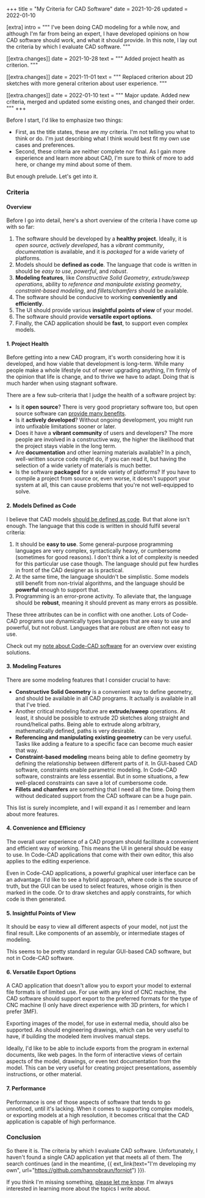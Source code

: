 +++
title   = "My Criteria for CAD Software"
date    = 2021-10-26
updated = 2022-01-10

[extra]
intro = """
I've been doing CAD modeling for a while now, and although I'm far from being an expert, I have developed opinions on how CAD software should work, and what it should provide. In this note, I lay out the criteria by which I evaluate CAD software.
"""

[[extra.changes]]
date = 2021-10-28
text = """
Added project health as criterion.
"""

[[extra.changes]]
date = 2021-11-01
text = """
Replaced criterion about 2D sketches with more general criterion about user experience.
"""

[[extra.changes]]
date = 2022-01-10
text = """
Major update. Added new criteria, merged and updated some existing ones, and changed their order.
"""
+++

Before I start, I'd like to emphasize two things:

- First, as the title states, these are *my* criteria. I'm not telling you what to think or do. I'm just describing what I think would best fit my own use cases and preferences.
- Second, these criteria are neither complete nor final. As I gain more experience and learn more about CAD, I'm sure to think of more to add here, or change my mind about some of them.

But enough prelude. Let's get into it.


### Criteria

#### Overview

Before I go into detail, here's a short overview of the criteria I have come up with so far:

1. The software should be developed by a **healthy project**. Ideally, it is *open source*, *actively developed*, has a *vibrant community*, *documentation* is available, and it is *packaged* for a wide variety of platforms.
1. Models should be **defined as code**. The language that code is written in should be *easy to use*, *powerful*, and *robust*.
1. **Modeling features**, like *Constructive Solid Geometry*, *extrude/sweep operations*, ability to *reference and manipulate existing geometry*, *constraint-based modeling*, and *fillets/chamfers* should be available.
1. The software should be conducive to working **conveniently and efficiently**.
1. The UI should provide various **insightful points of view** of your model.
1. The software should provide **versatile export options**.
1. Finally, the CAD application should be **fast**, to support even complex models.


#### 1. Project Health

Before getting into a new CAD program, it's worth considering how it is developed, and how viable that development is long-term. While many people make a whole lifestyle out of never upgrading anything, I'm firmly of the opinion that life is change, and to thrive we have to adapt. Doing that is much harder when using stagnant software.

There are a few sub-criteria that I judge the health of a software project by:

- Is it **open source**? There is very good proprietary software too, but open source software can [provide many benefits](/notes/open-source-benefits).
- Is it **actively developed**? Without ongoing development, you might run into unfixable limitations sooner or later.
- Does it have a **vibrant community** of users and developers? The more people are involved in a constructive way, the higher the likelihood that the project stays viable in the long term.
- Are **documentation** and other learning materials available? In a pinch, well-written source code might do, if you can read it, but having the selection of a wide variety of materials is much better.
- Is the software **packaged** for a wide variety of platforms? If you have to compile a project from source or, even worse, it doesn't support your system at all, this can cause problems that you're not well-equipped to solve.


#### 2. Models Defined as Code

I believe that CAD models [should be defined as code](/notes/code-cad-advantages). But that alone isn't enough. The language that this code is written in should fulfil several criteria:

1. It should be **easy to use**. Some general-purpose programming languages are very complex, syntactically heavy, or cumbersome (sometimes for good reasons). I don't think a lot of complexity is needed for this particular use case though. The language should put few hurdles in front of the CAD designer as is practical.
1. At the same time, the language shouldn't be simplistic. Some models still benefit from non-trivial algorithms, and the language should be **powerful** enough to support that.
1. Programming is an error-prone activity. To alleviate that, the language should be **robust**, meaning it should prevent as many errors as possible. 

These three attributes can be in conflict with one another. Lots of Code-CAD programs use dynamically types languages that are easy to use and powerful, but not robust. Languages that are robust are often not easy to use.

Check out my [note about Code-CAD software](/notes/programmatic-cad) for an overview over existing solutions.


#### 3. Modeling Features

There are some modeling features that I consider crucial to have:

- **Constructive Solid Geometry** is a convenient way to define geometry, and should be available in all CAD programs. It actually is available in all that I've tried.
- Another critical modeling feature are **extrude/sweep** operations. At least, it should be possible to extrude 2D sketches along straight and round/helical paths. Being able to extrude along arbitrary, mathematically defined, paths is very desirable.
- **Referencing and manipulating existing geometry** can be very useful. Tasks like adding a feature to a specific face can become much easier that way.
- **Constraint-based modeling** means being able to define geometry by defining the relationship between different parts of it. In GUI-based CAD software, constraints enable parametric modeling. In Code-CAD software, constraints are less essential. But in some situations, a few well-placed constraints can save a lot of cumbersome code.
- **Fillets and chamfers** are something that I need all the time. Doing them without dedicated support from the CAD software can be a huge pain.

This list is surely incomplete, and I will expand it as I remember and learn about more features.


#### 4. Convenience and Efficiency

The overall user experience of a CAD program should facilitate a convenient and efficient way of working. This means the UI in general should be easy to use. In Code-CAD applications that come with their own editor, this also applies to the editing experience.

Even in Code-CAD applications, a powerful graphical user interface can be an advantage. I'd like to see a hybrid approach, where code is the source of truth, but the GUI can be used to select features, whose origin is then marked in the code. Or to draw sketches and apply constraints, for which code is then generated.


#### 5. Insightful Points of View

It should be easy to view all different aspects of your model, not just the final result. Like components of an assembly, or intermediate stages of modeling.

This seems to be pretty standard in regular GUI-based CAD software, but not in Code-CAD software.


#### 6. Versatile Export Options

A CAD application that doesn't allow you to export your model to external file formats is of limited use. For use with any kind of CNC machine, the CAD software should support export to the preferred formats for the type of CNC machine (I only have direct experience with 3D printers, for which I prefer 3MF).

Exporting images of the model, for use in external media, should also be supported. As should engineering drawings, which can be very useful to have, if building the modeled item involves manual steps.

Ideally, I'd like to be able to include exports from the program in external documents, like web pages. In the form of interactive views of certain aspects of the model, drawings, or even text documentation from the model. This can be very useful for creating project presentations, assembly instructions, or other material.


#### 7. Performance

Performance is one of those aspects of software that tends to go unnoticed, until it's lacking. When it comes to supporting complex models, or exporting models at a high resolution, it becomes critical that the CAD application is capable of high performance.


### Conclusion

So there it is. The criteria by which I evaluate CAD software. Unfortunately, I haven't found a single CAD application yet that meets all of them. The search continues (and in the meantime, {{ ext_link(text="I'm developing my own", url="https://github.com/hannobraun/fornjot") }}).

If you think I'm missing something, [please let me know](/contact). I'm always interested in learning more about the topics I write about.
